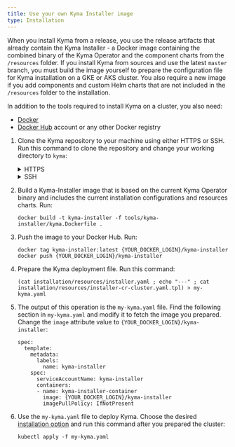 ```yaml
---
title: Use your own Kyma Installer image
type: Installation
---
```


When you install Kyma from a release, you use the release artifacts that already contain the Kyma Installer - a Docker image containing the combined binary of the Kyma Operator and the component charts from the `/resources` folder.
If you install Kyma from sources and use the latest `master` branch, you must build the image yourself to prepare the configuration file for Kyma installation on a GKE or AKS cluster. You also require a new image if you add components and custom Helm charts that are not included in the `/resources` folder to the installation.

In addition to the tools required to install Kyma on a cluster, you also need:
- [Docker](https://www.docker.com/)
- [Docker Hub](https://hub.docker.com/) account or any other Docker registry

1. Clone the Kyma repository to your machine using either HTTPS or SSH. Run this command to clone the repository and change your working directory to `kyma`:

    <div tabs name="use-your-own-kyma-installer-image">
      <details>
      <summary label="https">
      HTTPS
      </summary>

      ```
      git clone https://github.com/kyma-project/kyma.git ; cd kyma
      ```
      </details>
      <details>
      <summary label="ssh">
      SSH
      </summary>

      ```
      git clone git@github.com:kyma-project/kyma.git ; cd kyma
      ```
      </details>
    </div>

2. Build a Kyma-Installer image that is based on the current Kyma Operator binary and includes the current installation configurations and resources charts. Run:
    ```
    docker build -t kyma-installer -f tools/kyma-installer/kyma.Dockerfile .
    ```

3. Push the image to your Docker Hub. Run:
    ```
    docker tag kyma-installer:latest {YOUR_DOCKER_LOGIN}/kyma-installer
    docker push {YOUR_DOCKER_LOGIN}/kyma-installer
    ```

4. Prepare the Kyma deployment file. Run this command:
    ```
    (cat installation/resources/installer.yaml ; echo "---" ; cat installation/resources/installer-cr-cluster.yaml.tpl) > my-kyma.yaml
    ```

5. The output of this operation is the `my-kyma.yaml` file.
Find the following section in `my-kyma.yaml` and modify it to fetch the image you prepared. Change the `image` attribute value to `{YOUR_DOCKER_LOGIN}/kyma-installer`:
    ```
    spec:
      template:
        metadata:
          labels:
            name: kyma-installer
        spec:
          serviceAccountName: kyma-installer
          containers:
          - name: kyma-installer-container
            image: {YOUR_DOCKER_LOGIN}/kyma-installer
            imagePullPolicy: IfNotPresent
    ```

6. Use the `my-kyma.yaml` file to deploy Kyma. Choose the desired [installation option](#installation-overview) and run this command after you prepared the cluster:  
    ```
    kubectl apply -f my-kyma.yaml
    ```
